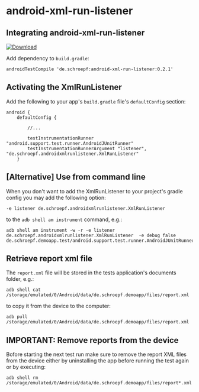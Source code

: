 # android-xml-run-listener

## Integrating android-xml-run-listener

[ ![Download](https://api.bintray.com/packages/schroepf/schroepf/android-xml-run-listener/images/download.svg) ](https://bintray.com/schroepf/schroepf/android-xml-run-listener/_latestVersion)

Add dependency to `build.gradle`:

```
androidTestCompile 'de.schroepf:android-xml-run-listener:0.2.1'
```

## Activating the XmlRunListener

Add the following to your app's `build.gradle` file's `defaultConfig` section:
```
android {
    defaultConfig {

        //...

        testInstrumentationRunner "android.support.test.runner.AndroidJUnitRunner"
        testInstrumentationRunnerArgument "listener", "de.schroepf.androidxmlrunlistener.XmlRunListener"
    }
```

## [Alternative] Use from command line

When you don't want to add the XmlRunListener to your project's gradle config you may add the following option:
```
-e listener de.schroepf.androidxmlrunlistener.XmlRunListener
```
to the `adb shell am instrument` command, e.g.:
```
adb shell am instrument -w -r -e listener de.schroepf.androidxmlrunlistener.XmlRunListener  -e debug false de.schroepf.demoapp.test/android.support.test.runner.AndroidJUnitRunner
```

## Retrieve report xml file

The `report.xml` file will be stored in the tests application's documents folder, e.g.:
```
adb shell cat /storage/emulated/0/Android/data/de.schroepf.demoapp/files/report.xml
```

to copy it from the device to the computer:
```
adb pull /storage/emulated/0/Android/data/de.schroepf.demoapp/files/report.xml
```

## IMPORTANT: Remove reports from the device

Bofore starting the next test run make sure to remove the report XML files from the device either by
uninstalling the app before running the test again or by executing:

```
adb shell rm /storage/emulated/0/Android/data/de.schroepf.demoapp/files/report*.xml
```